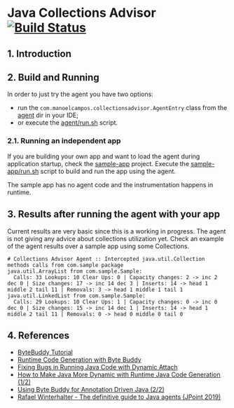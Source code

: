 # Java Collections Advisor [![Build Status](https://github.com/manoelcampos/collections-buddy/actions/workflows/maven.yml/badge.svg)](https://github.com/manoelcampos/collections-buddy/actions/workflows/maven.yml)

## 1. Introduction

## 2. Build and Running

In order to just try the agent you have two options:

- run the `com.manoelcampos.collectionsadvisor.AgentEntry` class from the [agent](agent) dir in your IDE;
- or execute the [agent/run.sh](agent/run.sh) script.

### 2.1. Running an independent app

If you are building your own app and want to load the agent during application startup, check the [sample-app](sample-app) project. Execute the [sample-app/run.sh](sample-app/run.sh) script to build and run the app using the agent.

The sample app has no agent code and the instrumentation happens in runtime.

## 3. Results after running the agent with your app

Current results are very basic since this is a working in progress.
The agent is not giving any advice about collections utilization yet.
Check an example of the agent results over a sample
app using some Collections.

```
# Collections Advisor Agent :: Intercepted java.util.Collection methods calls from com.sample package
java.util.ArrayList from com.sample.Sample:
  Calls: 33 Lookups: 10 Clear Ups: 0 | Capacity changes: 2 -> inc 2 dec 0 | Size changes: 17 -> inc 14 dec 3 | Inserts: 14 -> head 1 middle 2 tail 11 | Removals: 3 -> head 1 middle 1 tail 1
java.util.LinkedList from com.sample.Sample:
  Calls: 29 Lookups: 10 Clear Ups: 1 | Capacity changes: 0 -> inc 0 dec 0 | Size changes: 15 -> inc 14 dec 1 | Inserts: 14 -> head 1 middle 2 tail 11 | Removals: 0 -> head 0 middle 0 tail 0
```

## 4. References

- [ByteBuddy Tutorial](https://bytebuddy.net/#/tutorial)
- [Runtime Code Generation with Byte Buddy](https://blogs.oracle.com/javamagazine/post/runtime-code-generation-with-byte-buddy)
- [Fixing Bugs in Running Java Code with Dynamic Attach](https://www.sitepoint.com/fixing-bugs-in-running-java-code-with-dynamic-attach/)
- [How to Make Java More Dynamic with Runtime Java Code Generation (1/2)](https://www.jrebel.com/blog/runtime-java-code-generation-guide)
- [Using Byte Buddy for Annotation Driven Java (2/2)](https://www.jrebel.com/blog/using-byte-buddy-for-annotation-driven-java)
- [Rafael Winterhalter - The definitive guide to Java agents (JPoint 2019)](https://youtu.be/OF3YFGZcQkg)

